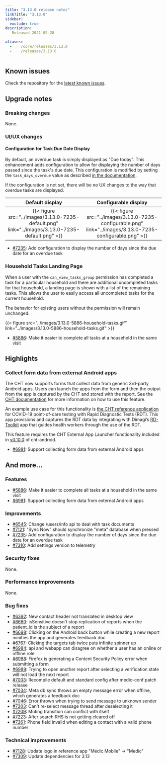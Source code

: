 ```yaml
---
title: "3.13.0 release notes"
linkTitle: "3.13.0"
sidebar:
  exclude: true
description:
   Released 2021-09-28

aliases:
  -    /core/releases/3.13.0
  -    /releases/3.13.0
---
```


## Known issues

Check the repository for the [latest known issues](https://github.com/medic/cht-core/issues?q=is%3Aissue+label%3A%22Affects%3A+3.13.0%22).

## Upgrade notes

### Breaking changes

None.

### UI/UX changes

#### Configuration for Task Due Date Display

By default, an overdue task is simply displayed as "Due today". This enhancement adds configuration to allow for displaying the number of days passed since the task's due date. This configuration is modified by setting the `task_days_overdue` value as described [in the documentation](https://docs.communityhealthtoolkit.org/apps/reference/app-settings/#app_settingsjson).

If the configuration is not set, there will be no UX changes to the way that overdue tasks are displayed.

Default display | Configurable display
:-------------------------:|:-------------------------:
{{< figure src="../images/3.13.0-7235-default.png" link="../images/3.13.0-7235-default.png" >}}  |  {{< figure src="../images/3.13.0-7235-configurable.png" link="../images/3.13.0-7235-configurable.png" >}} 

- [#7235](https://github.com/medic/cht-core/issues/7235): Add configuration to display the number of days since the due date for an overdue task

### Household Tasks Landing Page

When a user with the `can_view_tasks_group` permission has completed a task for a particular household and there are additional uncompleted tasks for that household, a landing page is shown with a list of the remaining tasks. This allows the user to easily access all uncompleted tasks for the current household.

The behavior for existing users without the permission will remain unchanged.

{{< figure src="../images/3.13.0-5886-household-tasks.gif" link="../images/3.13.0-5886-household-tasks.gif" >}}

- [#5886](https://github.com/medic/cht-core/issues/5886): Make it easier to complete all tasks at a household in the same visit

## Highlights

### Collect form data from external Android apps

The CHT now supports forms that collect data from generic 3rd-party Android apps. Users can launch the apps from the form and then the output from the app is captured by the CHT and stored with the report. See the [CHT documentation](https://docs.communityhealthtoolkit.org/apps/reference/forms/app/#android-app-launcher) for more information on how to use this feature.

An example use case for this functionality is [the CHT reference application](https://docs.communityhealthtoolkit.org/apps/examples/covid-rdt-reference-app/) for COVID-19 point-of-care testing with Rapid Diagnostic Tests (RDT). This app provisions and captures the RDT data by integrating with Dimagi’s [RD-Toolkit](https://github.com/dimagi/rd-toolkit/) app that guides health workers through the use of the RDT.

This feature requires the CHT External App Launcher functionality included in [v0.10.0](https://github.com/medic/cht-android/releases/tag/v0.10.0) of cht-android.

- [#6981](https://github.com/medic/cht-core/issues/6981): Support collecting form data from external Android apps

## And more...

### Features

- [#5886](https://github.com/medic/cht-core/issues/5886): Make it easier to complete all tasks at a household in the same visit
- [#6981](https://github.com/medic/cht-core/issues/6981): Support collecting form data from external Android apps

### Improvements

- [#6545](https://github.com/medic/cht-core/issues/6545): Change /users/info api to deal with task documents
- [#7121](https://github.com/medic/cht-core/issues/7121): "Sync Now" should synchronize "meta" database when pressed
- [#7235](https://github.com/medic/cht-core/issues/7235): Add configuration to display the number of days since the due date for an overdue task
- [#7310](https://github.com/medic/cht-core/issues/7310): Add settings version to telemetry

### Security fixes

None.

### Performance improvements

None.

### Bug fixes

- [#6392](https://github.com/medic/cht-core/issues/6392): New contact header not translated in desktop view
- [#6660](https://github.com/medic/cht-core/issues/6660): isSensitive doesn't stop replication of reports when the patient_id is the subject of a report
- [#6698](https://github.com/medic/cht-core/issues/6698): Clicking on the Android back button while creating a new report minifies the app and generates feedback doc
- [#6767](https://github.com/medic/cht-core/issues/6767): Clicking the targets tab twice puts infinite spinner up
- [#6984](https://github.com/medic/cht-core/issues/6984): api and webapp can disagree on whether a user has an online or offline role
- [#6988](https://github.com/medic/cht-core/issues/6988): Firefox is generating a Content Security Policy error when submitting a form
- [#6989](https://github.com/medic/cht-core/issues/6989): Trying to open another report after selecting a verification state will not load the next report
- [#7003](https://github.com/medic/cht-core/issues/7003): Recompile default and standard config after medic-conf patch release
- [#7034](https://github.com/medic/cht-core/issues/7034): Meta db sync throws an empty message error when offline, which generates a feedback doc
- [#7046](https://github.com/medic/cht-core/issues/7046): Error thrown when trying to send message to unknown sender
- [#7203](https://github.com/medic/cht-core/issues/7203): Can't re-select message thread after deselecting it
- [#7209](https://github.com/medic/cht-core/issues/7209): Muting transition can conflict with itself
- [#7223](https://github.com/medic/cht-core/issues/7223): After search RHS is not getting cleared off
- [#7261](https://github.com/medic/cht-core/issues/7261): Phone field invalid when editing a contact with a valid phone number

### Technical improvements

- [#7128](https://github.com/medic/cht-core/issues/7128): Update logo in reference app "Medic Mobile" -> "Medic"
- [#7309](https://github.com/medic/cht-core/issues/7309): Update dependencies for 3.13
